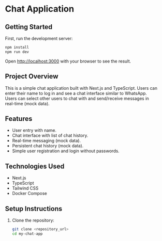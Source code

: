 # Chat Application

## Getting Started

First, run the development server:

```bash
npm install
npm run dev
```

Open [http://localhost:3000](http://localhost:3000) with your browser to see the result.

## Project Overview
This is a simple chat application built with Next.js and TypeScript. Users can enter their name to log in and see a chat interface similar to WhatsApp. Users can select other users to chat with and send/receive messages in real-time (mock data).

## Features
- User entry with name.
- Chat interface with list of chat history.
- Real-time messaging (mock data).
- Persistent chat history (mock data).
- Simple user registration and login without passwords.

## Technologies Used
- Next.js
- TypeScript
- Tailwind CSS
- Docker Compose

## Setup Instructions
1. Clone the repository:
   ```bash
   git clone <repository_url>
   cd my-chat-app